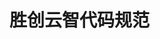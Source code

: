 <!--
 * @Author: your name
 * @Date: 2021-03-11 15:04:31
 * @LastEditTime: 2021-06-18 17:32:23
 * @LastEditors: Please set LastEditors
 * @Description: In User Settings Edit
 * @FilePath: \lczDocument\docs\README.md
-->
# 胜创云智代码规范

